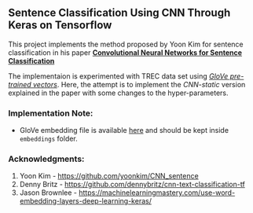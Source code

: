 ## Sentence Classification Using CNN Through Keras on Tensorflow
This project implements the method proposed by Yoon Kim for sentence classification in his paper [**Convolutional Neural Networks for Sentence Classification**](https://arxiv.org/abs/1408.5882) 

The implementaion is experimented with TREC data set using [*GloVe pre-trained vectors*](http://nlp.stanford.edu/data/glove.6B.zip). Here, the attempt is to implement the *CNN-static* version explained in the paper with some changes to the hyper-parameters.

### Implementation Note:
* GloVe embedding file is available [here](https://nlp.stanford.edu/data/glove.6B.zip) and should be kept inside `embeddings` folder.

### Acknowledgments:
1. Yoon Kim - https://github.com/yoonkim/CNN_sentence
2. Denny Britz - https://github.com/dennybritz/cnn-text-classification-tf
3. Jason Brownlee - https://machinelearningmastery.com/use-word-embedding-layers-deep-learning-keras/

